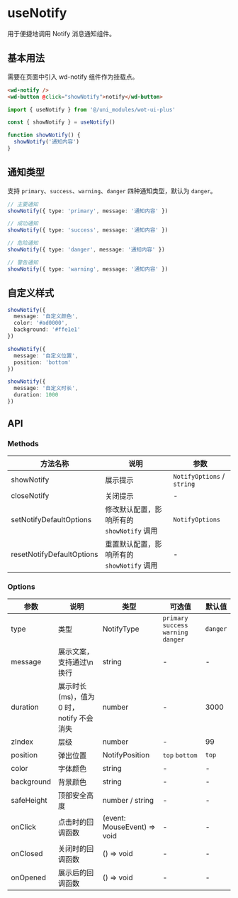 # useNotify

用于便捷地调用 Notify 消息通知组件。

## 基本用法

需要在页面中引入 wd-notify 组件作为挂载点。

```html
<wd-notify />
<wd-button @click="showNotify">notify</wd-button>
```

```ts
import { useNotify } from '@/uni_modules/wot-ui-plus'

const { showNotify } = useNotify()

function showNotify() {
  showNotify('通知内容')
}
```

## 通知类型

支持 `primary`、`success`、`warning`、`danger` 四种通知类型，默认为 `danger`。

```ts
// 主要通知
showNotify({ type: 'primary', message: '通知内容' })

// 成功通知
showNotify({ type: 'success', message: '通知内容' })

// 危险通知
showNotify({ type: 'danger', message: '通知内容' })

// 警告通知
showNotify({ type: 'warning', message: '通知内容' })
```

## 自定义样式

```ts
showNotify({
  message: '自定义颜色',
  color: '#ad0000',
  background: '#ffe1e1'
})

showNotify({
  message: '自定义位置',
  position: 'bottom'
})

showNotify({
  message: '自定义时长',
  duration: 1000
})
```

## API

### Methods

| 方法名称 | 说明 | 参数 | 
|---------|------|------|
| showNotify | 展示提示 | `NotifyOptions` / `string` |
| closeNotify | 关闭提示 | - |
| setNotifyDefaultOptions | 修改默认配置，影响所有的 `showNotify` 调用 | `NotifyOptions` |
| resetNotifyDefaultOptions | 重置默认配置，影响所有的 `showNotify` 调用 | - |

### Options

| 参数 | 说明 | 类型 | 可选值 | 默认值 |
|-----|------|------|--------|--------|
| type | 类型 | NotifyType | `primary` `success` `warning` `danger` | `danger` |
| message | 展示文案，支持通过\n换行 | string | - | - |
| duration | 展示时长(ms)，值为 0 时，notify 不会消失 | number | - | 3000 |
| zIndex | 层级 | number | - | 99 |
| position | 弹出位置 | NotifyPosition | `top` `bottom` | `top` |
| color | 字体颜色 | string | - | - |
| background | 背景颜色 | string | - | - |
| safeHeight | 顶部安全高度 | number / string | - | - |
| onClick | 点击时的回调函数 | (event: MouseEvent) => void | - | - |
| onClosed | 关闭时的回调函数 | () => void | - | - |
| onOpened | 展示后的回调函数 | () => void | - | - |

